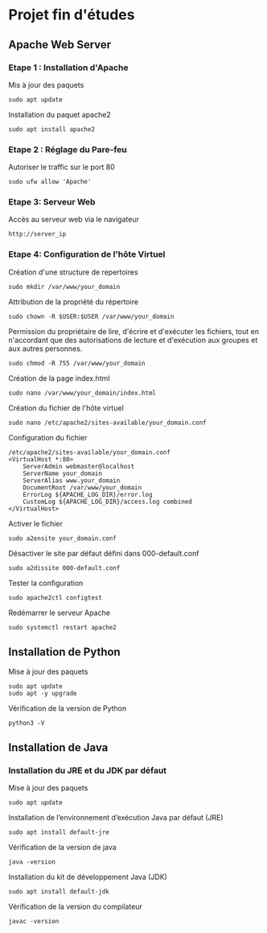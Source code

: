 # Projet fin d'études

## Apache Web Server 

### Etape 1 : Installation d'Apache

Mis à jour des paquets


```
sudo apt update
```

Installation du paquet apache2

```
sudo apt install apache2
```

### Etape 2 : Réglage du Pare-feu

Autoriser le traffic sur le port 80

```
sudo ufw allow 'Apache'
```

### Etape 3: Serveur Web

Accès au serveur web via le navigateur

```http://server_ip```

### Etape 4: Configuration de l'hôte Virtuel

Création d'une structure de repertoires

```
sudo mkdir /var/www/your_domain
```

Attribution de la propriété du répertoire 

```
sudo chown -R $USER:$USER /var/www/your_domain
```

Permission du propriétaire de lire, d'écrire et d'exécuter les fichiers, tout en n'accordant que des autorisations de lecture et d'exécution aux groupes et aux autres personnes.

```
sudo chmod -R 755 /var/www/your_domain
```

Création de la page index.html 

```
sudo nano /var/www/your_domain/index.html
```

Création du fichier de l'hôte virtuel

```
sudo nano /etc/apache2/sites-available/your_domain.conf
```

Configuration du fichier 

```
/etc/apache2/sites-available/your_domain.conf
<VirtualHost *:80>
    ServerAdmin webmaster@localhost
    ServerName your_domain
    ServerAlias www.your_domain
    DocumentRoot /var/www/your_domain
    ErrorLog ${APACHE_LOG_DIR}/error.log
    CustomLog ${APACHE_LOG_DIR}/access.log combined
</VirtualHost>
```
Activer le fichier

```
sudo a2ensite your_domain.conf
```

Désactiver le site par défaut défini dans 000-default.conf

```
sudo a2dissite 000-default.conf
```

Tester la configuration

```
sudo apache2ctl configtest
```

Redémarrer le serveur Apache

```
sudo systemctl restart apache2
```

## Installation de Python 

Mise à jour des paquets
```
sudo apt update
sudo apt -y upgrade
```
Vérification de la version de Python
```
python3 -V
```

## Installation de Java

### Installation du JRE et du JDK par défaut

Mise à jour des paquets
```
sudo apt update
```
Installation de l’environnement d’exécution Java par défaut (JRE)
```
sudo apt install default-jre
```

Vérification de la version de java
```
java -version
```

Installation du kit de développement Java (JDK) 
```
sudo apt install default-jdk
```
Vérification de la version du compilateur
```
javac -version
```

